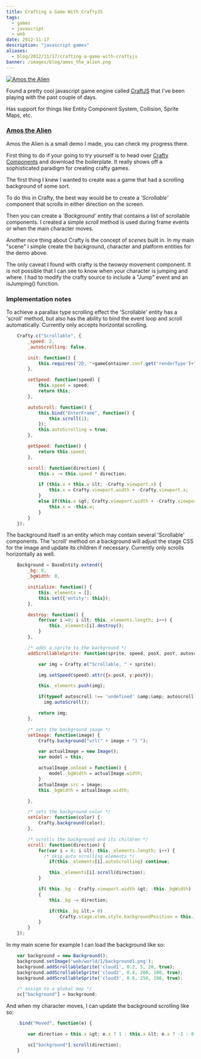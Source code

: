 ```yaml
---
title: Crafting a Game With CraftyJS
tags:
  - games
  - javascript
  - web
date: 2012-11-17
description: "javascript games"
aliases:
  - blog/2012/11/17/crafting-a-game-with-craftyjs
banner: /images/blog/amos_the_alien.png
---
```


[![Amos the Alien](/images/blog/amos_the_alien.png)](https://amos.coda.life)

Found a pretty cool javascript game engine called [CraftJS](http://craftyjs.com/) that I've been playing with the past couple of days.

Has support for things like Entity Component System, Collision, Sprite Maps, etc.

### [Amos the Alien](https://amos.coda.life)

Amos the Alien is a small demo I made, you can check my progress there.

First thing to do if your going to try yourself is to head over [Crafty Components](http://craftycomponents.com) and download the boilerplate.  It really shows off a sophisticated paradigm for creating crafty games.

The first thing I knew I wanted to create was a game that had a scrolling background of some sort.

To do this in Crafty, the best way would be to create a _'Scrollable'_ component that scrolls in either direction on the screen.

Then you can create a _'Background'_ entity that contains a list of scrollable components.  I created a simple _scroll_ method is used during frame events or when the main character moves.

Another nice thing about Crafty is the concept of _scenes_ built in.  In my main "scene" i simple create the background, character and platform entities for the demo above.

The only caveat I found with crafty is the _twoway_ movement component.  It is not possible that I can see to know when your character is jumping and where.  I had to modify the crafty source to include a "Jump" event and an isJumping() function.

### Implementation notes

To achieve a parallax type scrolling effect the 'Scrollable' entity has a 'scroll' method, but also has the ability to bind the event loop and scroll automatically.  Currently only accepts horizontal scrolling.
```javascript
    Crafty.c("Scrollable", {
        _speed: 2,
        _autoScrolling: false,

        init: function() {
            this.requires("2D, "+gameContainer.conf.get('renderType')+"");
        },

        setSpeed: function(speed) {
            this.speed = speed;
            return this;
        },

        autoScroll: function() {
            this.bind("EnterFrame", function() {
                this.scroll(1);
            });
            this.autoScrolling = true;
        },

        getSpeed: function() {
            return this.speed;
        },

        scroll: function(direction) {
            this.x -= this.speed * direction;

            if (this.x + this.w &lt; -Crafty.viewport.x) {
                this.x = Crafty.viewport.width + -Crafty.viewport.x;
            }
            else if(this.x &gt; Crafty.viewport.width + -Crafty.viewport.x) {
                this.x = -this.w;
            }
        }
    });
```
The background itself is an entity which may contain several 'Scrollable' components.  The 'scroll' method on a background will adjust the stage CSS for the image and update its children if necessary.  Currently only scrolls horizontally as well.
```javascript
    Background = BaseEntity.extend({
        _bg: 0,
        _bgWidth: 0,

        initialize: function() {
            this._elements = [];
            this.set({'entity': this});
        },

        destroy: function() {
            for(var i =0; i &lt; this._elements.length; i++) {
                this._elements[i].destroy();
            }
        },

        /* adds a sprite to the background */
        addScrollableSprite: function(sprite, speed, posX, posY, autoscroll) {

            var img = Crafty.e("Scrollable, " + sprite);

            img.setSpeed(speed).attr({x:posX, y:posY});

            this._elements.push(img);

            if(typeof autoscroll !== 'undefined' &amp;&amp; autoscroll)
              img.autoScroll();

            return img;
        },

        /* sets the background image */
        setImage: function(image) {
            Crafty.background("url(" + image + ") ");

            var actualImage = new Image();
            var model = this;

            actualImage.onload = function() {
                model._bgWidth = actualImage.width;
            }
            actualImage.src = image;
            this._bgWidth = actualImage.width;

        },

        /* sets the background color */
        setColor: function(color) {
            Crafty.background(color);
        },

        /* scrolls the background and its children */
        scroll: function(direction) {
            for(var i = 0; i &lt; this._elements.length; i++) {
              /* skip auto scrolling elements */
                if(this._elements[i].autoScrolling) continue;

                this._elements[i].scroll(direction);
            }

            if( this._bg - Crafty.viewport.width &gt; -this._bgWidth)
            {
                this._bg -= direction;

                if(this._bg &lt;= 0)
                    Crafty.stage.elem.style.backgroundPosition = this._bg + "px 0px";
            }
        }
    });
```
In my main scene for example I can load the background like so:
```javascript
    var background = new Background();
    background.setImage('web/world/1/background1.png');
    background.addScrollableSprite('cloud1', 0.2, 5, 20, true);
    background.addScrollableSprite('cloud2', 0.4, 200, 100, true);
    background.addScrollableSprite('cloud3', 0.6, 250, 190, true);

    /* assign to a global map */
    sc["background"] = background;
```
And when my character moves, I can update the background scrolling like so:
```javascript
    .bind("Moved", function(e) {

        var direction = this.x &gt; e.x ? 1 : this.x &lt; e.x ? -1 : 0;

        sc["background"].scroll(direction);
    }
```

